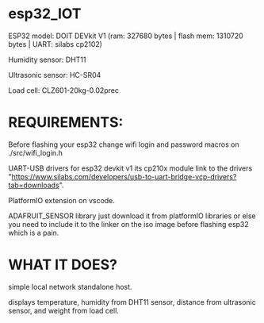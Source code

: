 # esp32_IOT

ESP32 model: DOIT DEVkit V1 (ram: 327680 bytes | flash mem: 1310720 bytes | UART: silabs cp2102)

Humidity sensor: DHT11

Ultrasonic sensor: HC-SR04

Load cell: CLZ601-20kg-0.02prec

# REQUIREMENTS:

Before flashing your esp32 change wifi login and password macros on ./src/wifi_login.h

UART-USB drivers for esp32 devkit v1 its cp210x module link to the drivers "https://www.silabs.com/developers/usb-to-uart-bridge-vcp-drivers?tab=downloads".

PlatformIO extension on vscode.

ADAFRUIT_SENSOR library just download it from platformIO libraries or else you need to include it to the linker on the iso image before flashing esp32 which is a pain.

# WHAT IT DOES?

simple local network standalone host.

displays temperature, humidity from DHT11 sensor, distance from ultrasonic sensor, and weight from load cell.
